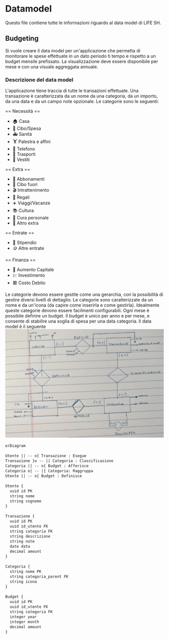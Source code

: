 # Datamodel
Questo file contiene tutte le informazioni riguardo al data model di LIFE SH.

## Budgeting
Si vuole creare il data model per un'applicazione che permetta di monitorare le spese effettuate in un dato periodo ti tempo e rispetto a un budget mensile prefissato. La visualizzazione deve essere disponibile per mese e con una visuale aggreggata annuale.

### Descrizione del data model
L'applicazione tiene traccia di tutte le transazioni effettuate. Una transazione è caratterizzata da un nome da una categoria, da un importo, da una data e da un campo note opzionale. Le categorie sono le seguenti:

== Necessità ==
* 🏠 Casa
* 🍲 Cibo/Spesa
* 🚑 Sanità
* 🏋️ Palestra e affini
* 📱 Telefono
* 🚌 Trasporti
* 👕 Vestiti

== Extra ==
* 🎫 Abbonamenti
* 🍔 Cibo fuori
* 🎬 Intrattenimento
* 🎁 Regali
* ✈️ Viaggi/Vacanze
* 📚 Cultura
* 💅 Cura personale
* 🌟 Altro extra

== Entrate ==
* 🤑 Stipendio
* 🪙 Altre entrate

== Finanza ==
* 🏦 Aumento Capitale
* 💹 Investimento
* 🟥 Costo Debito

Le categorie devono essere gestite come una gerarchia, con la possibilità di gestire diversi livelli di dettaglio.
Le categorie sono caratterizzate da un nome e da un'icona (da capire come inserirla e come gestirla). Idealmente queste categorie devono essere facilmenti configurabili. Ogni mese è possibile definire un budget. Il budget è unico per anno e per mese, e consente di stabilire una soglia di spesa per una data categoria.
Il data model è il seguente
![budget data model](img/data_model_v1.jpeg)
```mermaid
erDiagram

Utente || -- o{ Transazione : Esegue
Transazione }o -- || Categoria : Classificazione
Categoria || -- o{ Budget : Afferisce
Categoria o| -- |{ Categoria: Raggruppa
Utente || -- o{ Budget : Definisce

Utente {
  uuid id PK
  string nome
  string cognome
}

Transazione {
  uuid id PK
  uuid id_utente FK
  string categoria FK
  string descrizione
  string note
  date data
  decimal amount
}

Categoria {
  string nome PK
  string categoria_parent FK
  string icona
}

Budget {
  uuid id PK
  uuid id_utente FK
  string categoria FK
  integer year
  integer month
  decimal amount
}
```